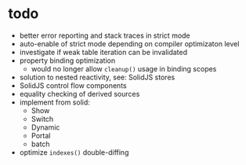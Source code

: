# todo

- better error reporting and stack traces in strict mode
- auto-enable of strict mode depending on compiler optimizaton level
- investigate if weak table iteration can be invalidated
- property binding optimization
  - would no longer allow `cleanup()` usage in binding scopes
- solution to nested reactivity, see: SolidJS stores
- SolidJS control flow components
- equality checking of derived sources
- implement from solid:
  - Show
  - Switch
  - Dynamic
  - Portal
  - batch
- optimize `indexes()` double-diffing

